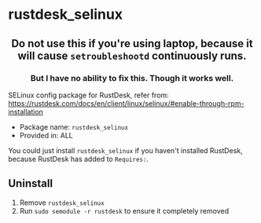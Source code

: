 # rustdesk_selinux

<h2 align="center">Do not use this if you're using laptop, because it will cause <code>setroubleshootd</code> continuously runs.</h2>

<h3 align="center">But I have no ability to fix this. Though it works well.</h3>

SELinux config package for RustDesk, refer from: <https://rustdesk.com/docs/en/client/linux/selinux/#enable-through-rpm-installation>

* Package name: `rustdesk_selinux`
* Provided in: ALL

You could just install `rustdesk_selinux` if you haven't installed RustDesk, because RustDesk has added to `Requires:`.

## Uninstall

1. Remove `rustdesk_selinux`
2. Run `sudo semodule -r rustdesk` to ensure it completely removed
